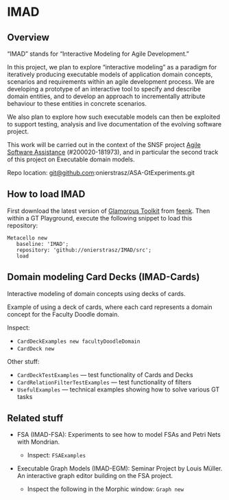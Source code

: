 # IMAD

## Overview

“IMAD” stands for “Interactive Modeling for Agile Development.”

In this project, we plan to explore “interactive modeling” as a paradigm for iteratively producing executable models of application domain concepts, scenarios and requirements within an agile development process. 
We are developing a prototype of an interactive tool to specify and describe domain entities, and to develop an approach to incrementally attribute behaviour to these entities in concrete scenarios. 

We also plan to explore how such executable models can then be exploited to support testing, analysis and live documentation of the evolving software project.

This work will be carried out in the context of the SNSF project [Agile Software Assistance](http://scg.unibe.ch/staff/oscar) (#200020-181973), and in particular the second track of this project on Executable domain models.

Repo location: git@github.com:onierstrasz/ASA-GtExperiments.git

## How to load IMAD

First download the latest version of [Glamorous Toolkit](https://gtoolkit.com/download/) from [feenk](https://feenk.com).
Then within a GT Playground, execute the following snippet to load this repository:

```
Metacello new
   baseline: 'IMAD';
   repository: 'github://onierstrasz/IMAD/src';
   load
```

## Domain modeling Card Decks (IMAD-Cards)

Interactive modeling of domain concepts using decks of cards.

Example of using a deck of cards, where each card represents a domain concept for the Faculty Doodle domain.

Inspect: 
- `CardDeckExamples new facultyDoodleDomain `
- `CardDeck new`

Other stuff:

- `CardDeckTestExamples` — test functionality of Cards and Decks
- `CardRelationFilterTestExamples` — test functionality of filters
- `UsefulExamples` — technical examples showing how to solve various GT tasks

## Related stuff

- FSA (IMAD-FSA): Experiments to see how to model FSAs and Petri Nets with Mondrian.
  - Inspect: `FSAExamples`

- Executable Graph Models (IMAD-EGM): Seminar Project by Louis Müller. An interactive graph editor building on the FSA project.
  - Inspect the following in the Morphic window: `Graph new`
